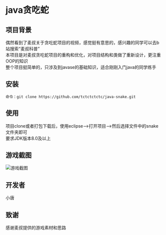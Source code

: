  # java贪吃蛇  

 ## 项目背景
 偶然看到了麦叔关于贪吃蛇项目的视频，感觉挺有意思的，感兴趣的同学可以去b站搜索“麦叔科普”  
 本项目是对麦叔贪吃蛇项目的重构和优化，对项目结构和类做了重新设计，更注重OOP的知识  
 整个项目挺简单的，只涉及到javase的基础知识，适合刚刚入门java的同学练手

 ## 安装
  ```git
  命令：git clone https://github.com/tctctctctc/java-snake.git
  ```

 ## 使用
  项目clone或者打包下载后，使用eclipse-->打开项目-->然后选择文件中的snake文件夹即可  
  要求JDK版本8.0及以上
  
 ## 游戏截图
 ![游戏截图](https://raw.githubusercontent.com/tctctctctc/java-snake/main/img/snake.png)
  
 ## 开发者
 小唐

 ## 致谢
 感谢麦叔提供的游戏素材和思路
  
  